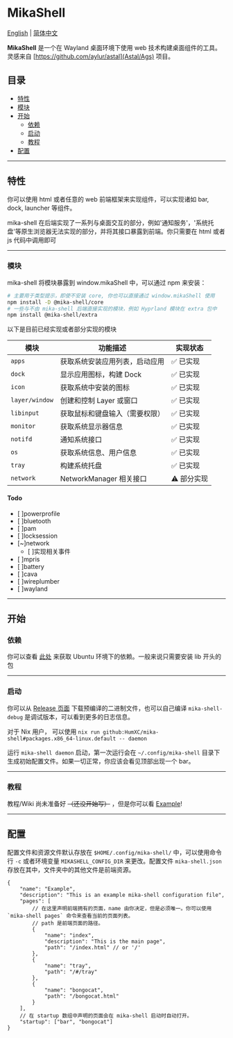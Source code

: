 # MikaShell

[English](README.md) | [简体中文](README.zh-CN.md)

**MikaShell** 是一个在 Wayland 桌面环境下使用 web 技术构建桌面组件的工具。灵感来自 [https://github.com/aylur/astal](Astal/Ags) 项目。

## 目录

* [特性](#特性)
* [模块](#模块)
* [开始](#开始)
  * [依赖](#依赖)
  * [启动](#启动)
  * [教程](#教程)
* [配置](#配置)

---

## 特性

你可以使用 html 或者任意的 web 前端框架来实现组件，可以实现诸如 bar, dock, launcher 等组件。

mika-shell 在后端实现了一系列与桌面交互的部分，例如'通知服务'，'系统托盘'等原生浏览器无法实现的部分，并将其接口暴露到前端。你只需要在 html 或者 js 代码中调用即可

---

### 模块

mika-shell 将模块暴露到 window.mikaShell 中，可以通过 npm 来安装：

```bash
# 主要用于类型提示，即使不安装 core, 你也可以直接通过 window.mikaShell 使用
npm install -D @mika-shell/core
# 一些与不由 mika-shell 后端直接实现的模块，例如 Hyprland 模块在 extra 包中
npm install @mika-shell/extra
```

以下是目前已经实现或者部分实现的模块

| 模块        | 功能描述                             | 实现状态     |
|-------------|--------------------------------------|--------------|
| `apps`      | 获取系统安装应用列表，启动应用       | ✅ 已实现    |
| `dock`      | 显示应用图标，构建 Dock              | ✅ 已实现    |
| `icon`      | 获取系统中安装的图标                 | ✅ 已实现    |
| `layer/window` | 创建和控制 Layer 或窗口           | ✅ 已实现    |
| `libinput`  | 获取鼠标和键盘输入（需要权限）        | ✅ 已实现    |
| `monitor`   | 获取系统显示器信息                   | ✅ 已实现    |
| `notifd`    | 通知系统接口                         | ✅ 已实现    |
| `os`        | 获取系统信息、用户信息               | ✅ 已实现    |
| `tray`      | 构建系统托盘                         | ✅ 已实现    |
| `network`   | NetworkManager 相关接口              | ⚠️ 部分实现 |

#### Todo

* [ ]powerprofile
* [ ]bluetooth
* [ ]pam
* [ ]locksession
* [~]network
  * [ ]实现相关事件
* [ ]mpris
* [ ]battery
* [ ]cava
* [ ]wireplumber
* [ ]wayland

---

## 开始

### 依赖

你可以查看 [此处](https://github.com/HumXC/mika-shell/blob/db1586e803b8df7f093aacb772c419162adf8408/.github/workflows/build.yaml#L18C11-L18C13) 来获取 Ubuntu 环境下的依赖。一般来说只需要安装 lib 开头的包

---

### 启动

你可以从 [Release 页面](https://github.com/HumXC/mika-shell/releases/) 下载预编译的二进制文件，也可以自己编译
`mika-shell-debug` 是调试版本，可以看到更多的日志信息。

对于 Nix 用户， 可以使用 `nix run github:HumXC/mika-shell#packages.x86_64-linux.default -- daemon`

运行 `mika-shell daemon` 启动，第一次运行会在 `~/.config/mika-shell` 目录下生成初始配置文件。如果一切正常，你应该会看见顶部出现一个 bar。

---

### 教程

教程/Wiki 尚未准备好 ~~（还没开始写）~~ ，但是你可以看 [Example](https://github.com/HumXC/mika-shell/tree/main/example)!

---

## 配置

配置文件和资源文件默认存放在 `$HOME/.config/mika-shell/` 中，可以使用命令行 `-c` 或者环境变量 `MIKASHELL_CONFIG_DIR` 来更改。配置文件 `mika-shell.json` 存放在其中，文件夹中的其他文件是前端资源。

```jsonc
{
    "name": "Example",
    "description": "This is an example mika-shell configuration file",
    "pages": [
        // 在这里声明前端拥有的页面，name 由你决定，但是必须唯一。你可以使用 `mika-shell pages` 命令来查看当前的页面列表。
        // path 是前端页面的路径。
        {
            "name": "index",
            "description": "This is the main page",
            "path": "/index.html" // or '/'
        },
        {
            "name": "tray",
            "path": "/#/tray"
        },
        {
            "name": "bongocat",
            "path": "/bongocat.html"
        }
    ],
    // 在 startup 数组中声明的页面会在 mika-shell 启动时自动打开。
    "startup": ["bar", "bongocat"]
}
```
